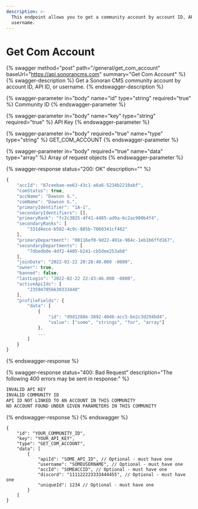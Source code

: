 ```yaml
---
description: >-
  This endpoint allows you to get a community account by account ID, API ID, or
  username.
---
```


# Get Com Account

{% swagger method="post" path="/general/get_com_account" baseUrl="https://api.sonorancms.com" summary="Get Com Account" %}
{% swagger-description %}
Get a Sonoran CMS community account by account ID, API ID, or username.
{% endswagger-description %}

{% swagger-parameter in="body" name="id" type="string" required="true" %}
Community ID
{% endswagger-parameter %}

{% swagger-parameter in="body" name="key" type="string" required="true" %}
API Key
{% endswagger-parameter %}

{% swagger-parameter in="body" required="true" name="type" type="string" %}
GET\_COM\_ACCOUNT
{% endswagger-parameter %}

{% swagger-parameter in="body" required="true" name="data" type="array" %}
Array of request objects
{% endswagger-parameter %}

{% swagger-response status="200: OK" description="" %}
```javascript
{
    "accId": "67ceebae-ee63-43c1-a6a6-5234b2210abf",
    "comStatus": true,
    "accName": "Dawson G.",
    "comName": "Dawson G.",
    "primaryIdentifier": "1A-1",
    "secondaryIdentifiers": [],
    "primaryRank": "fc2c3825-df41-4485-ad9a-6c2ac900b4f4",
    "secondaryRanks": [
        "331d4ece-b582-4c9c-885b-7060341cf482"
    ],
    "primaryDepartment": "00116ef0-9d22-491e-964c-1eb1b6ffd167",
    "secondaryDepartments": [
        "7dbedb0e-4df2-4405-b241-cb5dee253ab8"
    ],
    "joinDate": "2022-02-22 20:28:40.000 -0800",
    "owner": true,
    "banned": false,
    "lastLogin": "2022-02-22 22:43:46.000 -0800",
    "activeApiIds": [
        "235947056630333440"
    ],
    "profileFields": {
        "data": [
            {
                "id": "d9d1288e-3892-40d6-acc5-be2c3d294bd4",
                "value": ["some", "strings", "for", "array"]
            },
            ...
        ]
    }
}
```
{% endswagger-response %}

{% swagger-response status="400: Bad Request" description="The following 400 errors may be sent in response:" %}
```javascript
INVALID API KEY
INVALID COMMUNITY ID
API ID NOT LINKED TO AN ACCOUNT IN THIS COMMUNITY
NO ACCOUNT FOUND UNDER GIVEN PARAMETERS IN THIS COMMUNITY
```
{% endswagger-response %}
{% endswagger %}

```
{
    "id": "YOUR_COMMUNITY_ID",
    "key": "YOUR_API_KEY",
    "type": "GET_COM_ACCOUNT",
    "data": [
        {
            "apiId": "SOME_API_ID", // Optional - must have one
            "username": "SOMEUSERNAME", // Optional - must have one
            "accId": "SOMEACCID", // Optional - must have one
            "discord": "111122223333444455", // Optional - must have one
            "uniqueId": 1234 // Optional - must have one
        }
    ]
}
```
